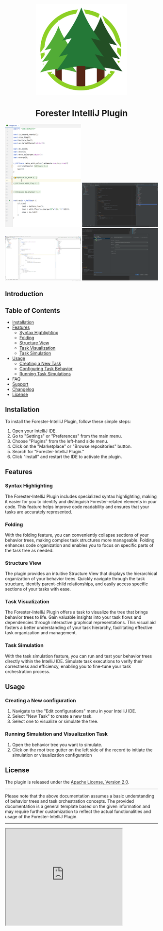 <p align="center">
    <img width="300" alt="Logo" src="pic/logo.png">
</p>
<h1 align="center">Forester IntelliJ Plugin</h1>


<p>
  <img width="250" alt="" src="pic/folding_l.png">
  <img width="250" alt="" src="pic/syntax_d.png">
  <img width="250" alt="" src="pic/syntax_l.png">
  <img width="250" alt="" src="pic/run_cfg_d.png">
</p>


## Introduction

## Table of Contents

- [Installation](#installation)
- [Features](#features)
  - [Syntax Highlighting](#syntax-highlighting)
  - [Folding](#folding)
  - [Structure View](#structure-view)
  - [Task Visualization](#task-visualization)
  - [Task Simulation](#task-simulation)
- [Usage](#usage)
  - [Creating a New Task](#creating-a-new-task)
  - [Configuring Task Behavior](#configuring-task-behavior)
  - [Running Task Simulations](#running-task-simulations)
- [FAQ](#faq)
- [Support](#support)
- [Changelog](#changelog)
- [License](#license)

## Installation

To install the Forester-IntelliJ Plugin, follow these simple steps:

1. Open your IntelliJ IDE.
2. Go to "Settings" or "Preferences" from the main menu.
3. Choose "Plugins" from the left-hand side menu.
4. Click on the "Marketplace" or "Browse repositories" button.
5. Search for "Forester-IntelliJ Plugin."
6. Click "Install" and restart the IDE to activate the plugin.

## Features

### Syntax Highlighting

The Forester-IntelliJ Plugin includes specialized syntax highlighting, making it easier for you to identify and distinguish Forester-related elements in your code. 
This feature helps improve code readability and ensures that your tasks are accurately represented.

### Folding

With the folding feature, you can conveniently collapse sections of your behavior trees, making complex task structures more manageable. 
Folding enhances code organization and enables you to focus on specific parts of the task tree as needed.

### Structure View

The plugin provides an intuitive Structure View that displays the hierarchical organization of your behavior trees. 
Quickly navigate through the task structure, identify parent-child relationships, and easily access specific sections of your tasks with ease.

### Task Visualization

The Forester-IntelliJ Plugin offers a task to visualize the tree that brings behavior trees to life. 
Gain valuable insights into your task flows and dependencies through interactive graphical representations. 
This visual aid fosters a better understanding of your task hierarchy, facilitating effective task organization and management.

### Task Simulation

With the task simulation feature, you can run and test your behavior trees directly within the IntelliJ IDE. 
Simulate task executions to verify their correctness and efficiency, enabling you to fine-tune your task orchestration process.

## Usage

### Creating a New configuration

1. Navigate to the "Edit configurations" menu in your IntelliJ IDE.
2. Select "New Task" to create a new task.
3. Select one to visualize or simulate the tree.

### Running Simulation and Visualization Task

1. Open the behavior tree you want to simulate.
2. Click on the root tree gutter on the left side of the record to initiate the simulation or visualization configuration

## License

The plugin is released under the [Apache License, Version 2.0](LICENSE).

---

Please note that the above documentation assumes a basic understanding of behavior trees and task orchestration concepts. 
The provided documentation is a general template based on the given information and may require further customization 
to reflect the actual functionalities and usage of the Forester-IntelliJ Plugin.

---

<iframe width="384px" height="319px" src="https://plugins.jetbrains.com/embeddable/card/22387"></iframe>